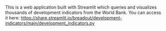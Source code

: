This is a web application built with Streamlit which queries and visualizes thousands of development indicators from the World Bank. 
You can access it here:
https://share.streamlit.io/breadout/development-indicators/main/development_indicators.py

